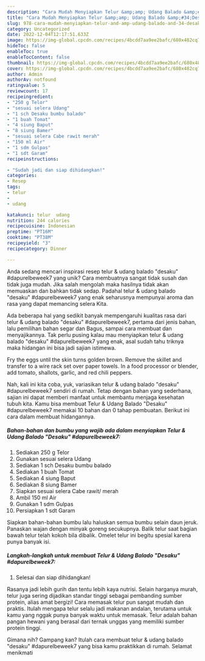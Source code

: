 ```yaml
---
description: "Cara Mudah Menyiapkan Telur &amp;amp; Udang Balado &amp;#34;Desaku&amp;#34; #dapurelbeweek7 yang Lezat"
title: "Cara Mudah Menyiapkan Telur &amp;amp; Udang Balado &amp;#34;Desaku&amp;#34; #dapurelbeweek7 yang Lezat"
slug: 978-cara-mudah-menyiapkan-telur-and-amp-udang-balado-and-34-desaku-and-34-dapurelbeweek7-yang-lezat
category: Uncategorized
date: 2022-12-04T12:17:51.633Z
image: https://img-global.cpcdn.com/recipes/4bcdd7aa9ee2bafc/680x482cq70/telur-udang-balado-desaku-dapurelbeweek7-foto-resep-utama.jpg
hideToc: false
enableToc: true
enableTocContent: false
thumbnail: https://img-global.cpcdn.com/recipes/4bcdd7aa9ee2bafc/680x482cq70/telur-udang-balado-desaku-dapurelbeweek7-foto-resep-utama.jpg
cover: https://img-global.cpcdn.com/recipes/4bcdd7aa9ee2bafc/680x482cq70/telur-udang-balado-desaku-dapurelbeweek7-foto-resep-utama.jpg
author: Admin
authorAv: notfound
ratingvalue: 5
reviewcount: 17
recipeingredient:
- "250 g Telor"
- "sesuai selera Udang"
- "1 sch Desaku bumbu balado"
- "1 buah Tomat"
- "4 siung Baput"
- "8 siung Bamer"
- "sesuai selera Cabe rawit merah"
- "150 ml Air"
- "1 sdm Gulpas"
- "1 sdt Garam"
recipeinstructions:

- "Sudah jadi dan siap dihidangkan!"
categories:
- Resep
tags:
- telur
- 
- udang

katakunci: telur  udang 
nutrition: 244 calories
recipecuisine: Indonesian
preptime: "PT16M"
cooktime: "PT38M"
recipeyield: "3"
recipecategory: Dinner

---
```





Anda sedang mencari inspirasi resep telur &amp; udang balado &#34;desaku&#34; #dapurelbeweek7 yang unik? Cara membuatnya sangat tidak susah dan tidak juga mudah. Jika salah mengolah maka hasilnya tidak akan memuaskan dan bahkan tidak sedap. Padahal telur &amp; udang balado &#34;desaku&#34; #dapurelbeweek7 yang enak seharusnya mempunyai aroma dan rasa yang dapat memancing selera Kita.





Ada beberapa hal yang sedikit banyak mempengaruhi kualitas rasa dari telur &amp; udang balado &#34;desaku&#34; #dapurelbeweek7, pertama dari jenis bahan, lalu pemilihan bahan segar dan Bagus, sampai cara membuat dan menyajikannya. Tak perlu pusing kalau mau menyiapkan telur &amp; udang balado &#34;desaku&#34; #dapurelbeweek7 yang enak,      asal sudah tahu triknya maka hidangan ini bisa jadi sajian istimewa.














Fry the eggs until the skin turns golden brown. Remove the skillet and transfer to a wire rack set over paper towels. In a food processor or blender, add tomato, shallots, garlic, and red chili peppers.






Nah, kali ini kita coba, yuk, variasikan telur &amp; udang balado &#34;desaku&#34; #dapurelbeweek7 sendiri di rumah. Tetap dengan bahan yang sederhana, sajian ini dapat memberi manfaat untuk membantu menjaga kesehatan tubuh kita. Kamu bisa membuat Telur &amp; Udang Balado &#34;Desaku&#34; #dapurelbeweek7 memakai 10 bahan dan 0 tahap pembuatan. Berikut ini cara dalam membuat hidangannya.

<!--inarticleads1-->

##### Bahan-bahan dan bumbu yang wajib ada dalam menyiapkan Telur &amp; Udang Balado &#34;Desaku&#34; #dapurelbeweek7:

1. Sediakan 250 g Telor
1. Gunakan sesuai selera Udang
1. Sediakan 1 sch Desaku bumbu balado
1. Sediakan 1 buah Tomat
1. Sediakan 4 siung Baput
1. Sediakan 8 siung Bamer
1. Siapkan sesuai selera Cabe rawit/ merah
1. Ambil 150 ml Air
1. Gunakan 1 sdm Gulpas
1. Persiapkan 1 sdt Garam


Siapkan bahan-bahan bumbu lalu haluskan semua bumbu selain daun jeruk. Panaskan wajan dengan minyak goreng secukupnya. Balik telur saat bagian bawah telur telah kokoh bila dibalik. Omelet telur ini begitu spesial karena punya banyak isi. 

<!--inarticleads2-->

##### Langkah-langkah untuk membuat Telur &amp; Udang Balado &#34;Desaku&#34; #dapurelbeweek7:


1. Selesai dan siap dihidangkan!

Rasanya jadi lebih gurih dan tentu lebih kaya nutrisi. Selain harganya murah, telur juga sering dijadikan standar tinggi sebagai pembanding sumber protein, alias amat bergizi! Cara memasak telur pun sangat mudah dan praktis. Itulah mengapa telur selalu jadi makanan andalan, terutama untuk kamu yang nggak punya banyak waktu untuk memasak. Telur adalah bahan pangan hewani yang berasal dari ternak unggas yang memiliki sumber protein tinggi. 

Gimana nih? Gampang kan? Itulah cara membuat telur &amp; udang balado &#34;desaku&#34; #dapurelbeweek7 yang bisa kamu praktikkan di rumah. Selamat menikmati
